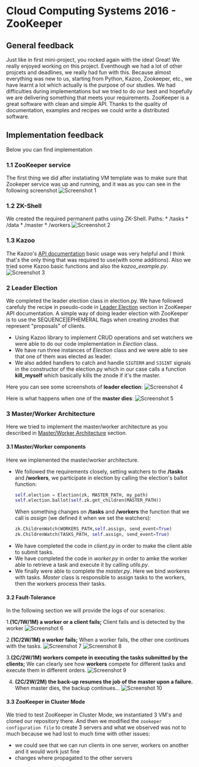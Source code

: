 # Cloud Computing Systems 2016 - ZooKeeper

## General feedback

Just like in first mini-project, you rocked again with the idea! Great! We really enjoyed working on this project. Eventhough we had a lot of other projcets and deadlines, we really had fun with this.
Because almost everything was new to us, starting from Python, Kazoo, Zookeeper, etc., we have learnt a lot which actually is the purpose of our studies. We had difficulties during implementations but we tried to do our best and hopefully we are delivering something that meets your requirements.
ZooKeeper is a great software with clean and simple API. Thanks to the quality of documentation, examples and recipes we could write a distributed software.

## Implementation feedback

Below you can find implementation 

### 1.1 ZooKeeper service

The first thing we did after instatiating VM template was to make sure that Zookeper
service was up and running, and it was as you can see in the following screenshot
![Screenshot 1](screenshots/zookeeper-service.png)

### 1.2 ZK-Shell 

We created the required permanent paths using ZK-Shell.
Paths: 
	* /tasks
	* /data
	* /master
	* /workers
![Screenshot 2](screenshots/zk-shell.png) 

### 1.3 Kazoo

The Kazoo's [API documentation](http://kazoo.readthedocs.io/en/latest/basic_usage.html) basic usage was very helpful and I think that's the only thing 
that was required to use(with some additions).
Also we tried some Kazoo basic functions and also the *kazoo_example.py*.
![Screenshot 3](screenshots/kazoo-example.png)
 
### 2 Leader Election

We completed the leader election class in election.py. We have followed carefuly the recipe in pseudo-code in [Leader Election](http://zookeeper.apache.org/doc/trunk/recipes.html#sc_leaderElection) section in ZooKeeper API documentation.
A simple way of doing leader election with ZooKeeper is to use the SEQUENCE|EPHEMERAL flags when creating znodes that represent "proposals" of clients. 

- Using Kazoo library to implement CRUD operations and set watchers we were able to do our code implementation in *Election* class. 
- We have run three instances of *Election* class and we were able to see that one of them was elected as leader.
- We also added handlers to catch and handle `SIGTERM` and `SIGINT` signals in the constructor of the election.py which in our case
  calls a function **kill_myself** which basically kills the znode if it's the master.

Here you can see some screenshots of **leader election**:
![Screenshot 4](screenshots/leader_election.png)

Here is what happens when one of the **master dies**:
![Screenshot 5](screenshots/master_dies.png)

### 3 Master/Worker Architecture

Here we tried to implement the master/worker architecture as you described in [Master/Worker Architecture](https://github.com/ljakupi/zk#3---masterworker-architecture) section.


#### 3.1 Master/Worker components
Here we implemented the master/worker architecture.

- We followed the requirements closely, setting watchers to the **/tasks** and **/workers**, we participate in election by calling 
  the election's ballot function:
  ```python   
  self.election = Election(zk, MASTER_PATH, my_path)
  self.election.ballot(self.zk.get_children(MASTER_PATH))
  ```
  When something changes on **/tasks** and **/workers** the function that we call is _assign_ (we defined it when we set the watchers):
  ```python
  zk.ChildrenWatch(WORKERS_PATH,self.assign, send_event=True)	
  zk.ChildrenWatch(TASKS_PATH, self.assign, send_event=True)
  ```
- We have completed the code in *client.py* in order to make the client able to submit tasks. 
- We have completed the code in *worker.py* in order to amke the worker able to retrieve a task and execute it by calling *utils.py*.
- We finally were able to complete the *master.py*. Here we bind workeres with tasks. *Master* class is responsible to assign tasks to the workers, then the workers process their tasks.

#### 3.2 Fault-Tolerance

In the following section we will provide the logs of our scenarios:

1.**(1C/1W/1M) a worker or a client fails;**
Client fails and is detected by the worker
![Screenshot 6](screenshots/client_failure.png)

2.**(1C/2W/1M) a worker fails;**
When a worker fails, the other one continues with the tasks.
![Screenshot 7](screenshots/worker_failure.png)
![Screenshot 8](screenshots/worker-failure-2.png)

3.**(2C/2W/1M) workers compete in executing the tasks submitted by the clients;**
We can clearly see how **workers** compete for different tasks and execute them in different orders.
![Screenshot 9](screenshots/workers_competing_for_tasks.png)

4. **(2C/2W/2M) the back-up resumes the job of the master upon a failure.**
When master dies, the backup continues...
![Screenshot 10](screenshots/master_dies_backup_continues_1.png)


#### 3.3 ZooKeeper in Cluster Mode

We tried to test ZooKeeper in Cluster Mode, we instantiated 3 VM's and cloned our repository there.
And then we modified the `zookeper configuration file` to create 3 servers and what we observed was not to much
because we had lost to much time with other issues:

 * we could see that we can run clients in one server, workers on another and it would work just fine
 * changes where propagated to the other servers

